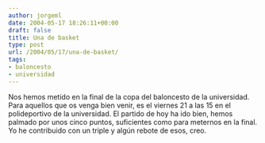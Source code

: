 ```yaml
---
author: jorgeml
date: 2004-05-17 18:26:11+00:00
draft: false
title: Una de basket
type: post
url: /2004/05/17/una-de-basket/
tags:
- baloncesto
- universidad
---
```


Nos hemos metido en la final de la copa del baloncesto de la universidad. Para aquellos que os venga bien venir, es el viernes 21 a las 15 en el polideportivo de la universidad. El partido de hoy ha ido bien, hemos palmado por unos cinco puntos, suficientes como para meternos en la final. Yo he contribuido con un triple y algún rebote de esos, creo.
